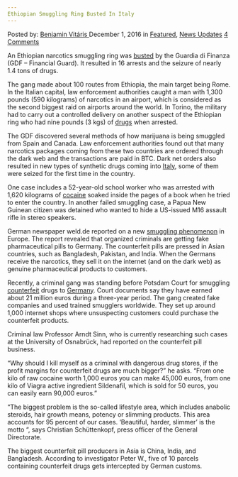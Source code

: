 ```yaml
---
Ethiopian Smuggling Ring Busted In Italy
---
```

<article class="post-listing post-16678 post type-post status-publish format-standard has-post-thumbnail hentry category-deepdot-news category-news-updates tag-busted tag-ethiopian tag-italy tag-ring tag-smuggling">
    <div class="post-inner">
        <span>Posted by: <a href="https://www.deepdotweb.com/author/benjaminvi/" title="">Benjamin Vitáris </a></span>
    <span>December 1, 2016</span>
    <span>in <a href="https://www.deepdotweb.com/category/deepdot-news/" rel="category tag">Featured</a>, <a href="https://www.deepdotweb.com/category/news-updates/" rel="category tag">News Updates</a></span>
    <span><a href="https://www.deepdotweb.com/2016/12/01/ethiopian-smuggling-ring-busted-italy/#comments">4 Comments</a></span>
    </p>
    <div class="clear"></div>
    <div class="entry">
    <p>An Ethiopian narcotics smuggling ring was <a href="http://www.sassarinotizie.com/24ore-articolo-389003-varese_spedivano_pacchi_droga_gdf_sequestra_14_tonnellate_16_arresti_2.aspx">busted</a> by the Guardia di Finanza (GDF – Financial Guard). It resulted in 16 arrests and the seizure of nearly 1.4 tons of drugs.</p>
    <p>The gang made about 100 routes from Ethiopia, the main target being Rome. In the Italian capital, law enforcement authorities caught a man with 1,300 pounds (590 kilograms) of narcotics in an airport, which is considered as the second biggest raid on airports around the world. In Torino, the military had to carry out a controlled delivery on another suspect of the Ethiopian ring who had nine pounds (3 kgs) of <a href="https://www.deepdotweb.com/tag/drugs/">drugs</a> when arrested.</p>
    <p>The GDF discovered several methods of how marijuana is being smuggled from Spain and Canada. Law enforcement authorities found out that many narcotics packages coming from these two countries are ordered through the dark web and the transactions are paid in BTC. Dark net orders also resulted in new types of synthetic drugs coming into <a href="https://www.deepdotweb.com/tag/italy/">Italy</a>, some of them were seized for the first time in the country.</p>
    <p>One case includes a 52-year-old school worker who was arrested with 1,620 kilograms of <a href="https://www.deepdotweb.com/tag/cocaine/">cocaine</a> soaked inside the pages of a book when he tried to enter the country. In another failed smuggling case, a Papua New Guinean citizen was detained who wanted to hide a US-issued M16 assault rifle in stereo speakers.</p>
    <p>German newspaper weld.de reported on a new <a href="https://www.deepdotweb.com/2016/11/10/smuggling-counterfeit-drugs-new-business-germany/">smuggling phenomenon</a> in Europe. The report revealed that organized criminals are getting fake pharmaceutical pills to Germany. The counterfeit pills are pressed in Asian countries, such as Bangladesh, Pakistan, and India. When the Germans receive the narcotics, they sell it on the internet (and on the dark web) as genuine pharmaceutical products to customers.</p>
    <p>Recently, a criminal gang was standing before Potsdam Court for smuggling <a href="https://www.deepdotweb.com/tag/counterfeit/">counterfeit</a> drugs to <a href="https://www.deepdotweb.com/tag/germany/">Germany</a>. Court documents say they have earned about 21 million euros during a three-year period. The gang created fake companies and used trained smugglers worldwide. They set up around 1,000 internet shops where unsuspecting customers could purchase the counterfeit products.</p>
    <p>Criminal law Professor Arndt Sinn, who is currently researching such cases at the University of Osnabrück, had reported on the counterfeit pill business.</p>
    <p>“Why should I kill myself as a criminal with dangerous drug stores, if the profit margins for counterfeit drugs are much bigger?” he asks. “From one kilo of raw cocaine worth 1,000 euros you can make 45,000 euros, from one kilo of Viagra active ingredient Sildenafil, which is sold for 50 euros, you can easily earn 90,000 euros.”</p>
    <p>“The biggest problem is the so-called lifestyle area, which includes anabolic steroids, hair growth means, potency or slimming products. This area accounts for 95 percent of our cases. ‘Beautiful, harder, slimmer’ is the motto “, says Christian Schüttenkopf, press officer of the General Directorate.</p>
    <p>The biggest counterfeit pill producers in Asia is China, India, and Bangladesh. According to investigator Peter W., five of 10 parcels containing counterfeit drugs gets intercepted by German customs.</p>
    </div>
    <span style="display:none"><a href="https://www.deepdotweb.com/tag/busted/" rel="tag">busted</a> <a href="https://www.deepdotweb.com/tag/ethiopian/" rel="tag">ethiopian</a> <a href="https://www.deepdotweb.com/tag/italy/" rel="tag">italy</a> <a href="https://www.deepdotweb.com/tag/ring/" rel="tag">ring</a> <a href="https://www.deepdotweb.com/tag/smuggling/" rel="tag">smuggling</a></span> <span style="display:none" class="updated">2016-12-01</span>
    <div style="display:none" class="vcard author" itemprop="author" itemscope itemtype="http://schema.org/Person"><strong class="fn" itemprop="name"><a href="https://www.deepdotweb.com/author/benjaminvi/" title="Posts by Benjamin Vitáris" rel="author">Benjamin Vitáris</a></strong></div>
    </div>
</article>

